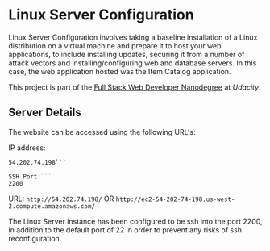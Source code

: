 # Linux Server Configuration
Linux Server Configuration involves taking a baseline installation of a Linux distribution on a virtual machine and prepare it to host your web applications, to include installing updates, securing it from a number of attack vectors and installing/configuring web and database servers.
In this case, the web application hosted was the Item Catalog application.

This project is part of the [Full Stack Web Developer Nanodegree](https://www.udacity.com/course/full-stack-web-developer-nanodegree--nd004) at _Udacity_.

## Server Details
The website can be accessed using the following URL's:

IP address:
```
54.202.74.198```

SSH Port:```
2200
```
URL: `http://54.202.74.198/` OR `http://ec2-54-202-74-198.us-west-2.compute.amazonaws.com/`

The Linux Server instance has been configured to be ssh into the port 2200, in addition to the default port of 22 in order to prevent any risks of ssh reconfiguration.
